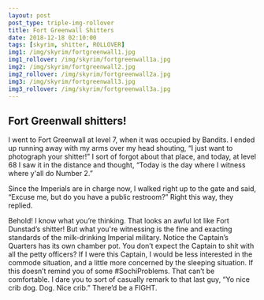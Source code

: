 ```yaml
---
layout: post
post_type: triple-img-rollover
title: Fort Greenwall Shitters
date: 2018-12-18 02:10:00
tags: [skyrim, shitter, ROLLOVER]
img1: /img/skyrim/fortgreenwall1.jpg
img1_rollover: /img/skyrim/fortgreenwall1a.jpg
img2: /img/skyrim/fortgreenwall2.jpg
img2_rollover: /img/skyrim/fortgreenwall2a.jpg
img3: /img/skyrim/fortgreenwall3.jpg
img3_rollover: /img/skyrim/fortgreenwall3a.jpg
---
```

## Fort Greenwall shitters!

I went to Fort Greenwall at level 7, when it was occupied by Bandits. I ended up running away with my arms over my head shouting, “I just want to photograph your shitter!” I sort of forgot about that place, and today, at level 68 I saw it in the distance and thought, “Today is the day where I witness where y'all do Number 2.”

Since the Imperials are in charge now, I walked right up to the gate and said, “Excuse me, but do you have a public restroom?” Right this way, they replied.

Behold! I know what you’re thinking. That looks an awful lot like Fort Dunstad’s shitter! But what you're witnessing is the fine and exacting standards of the milk-drinking Imperial military. Notice the Captain’s Quarters has its own chamber pot. You don’t expect the Captain to shit with all the petty officers? If I were this Captain, I would be less interested in the commode situation, and a little more concerned by the sleeping situation. If this doesn’t remind you of some #SochiProblems. That can’t be comfortable. I dare you to sort of casually remark to that last guy, “Yo nice crib dog. Dog. Nice crib.” There’d be a FIGHT.
